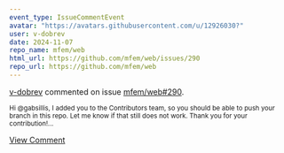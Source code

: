```yaml
---
event_type: IssueCommentEvent
avatar: "https://avatars.githubusercontent.com/u/12926030?"
user: v-dobrev
date: 2024-11-07
repo_name: mfem/web
html_url: https://github.com/mfem/web/issues/290
repo_url: https://github.com/mfem/web
---
```


<a href='https://github.com/v-dobrev' target='_blank'>v-dobrev</a> commented on issue <a href='https://github.com/mfem/web/issues/290' target='_blank'>mfem/web#290</a>.

<small>Hi @gabsillis, I added you to the Contributors team, so you should be able to push your branch in this repo. Let me know if that still does not work. Thank you for your contribution!...</small>

<a href='https://github.com/mfem/web/issues/290' target='_blank'>View Comment</a>